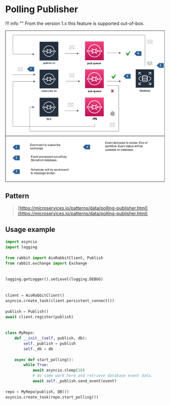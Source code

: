 # Polling Publisher

!!! info ""
    From the version 1.x this feature is supported out-of-box.

![rabbit-client-workflow-polling](./rabbit-client-workflow-polling.png)

## Pattern

> [https://microservices.io/patterns/data/polling-publisher.html](https://microservices.io/patterns/data/polling-publisher.html)

## Usage example

``` py linenums="1" title="subscribe-polling-publisher.py"
import asyncio
import logging

from rabbit import AioRabbitClient, Publish
from rabbit.exchange import Exchange


logging.getLogger().setLevel(logging.DEBUG)

   
client = AioRabbitClient()
asyncio.create_task(client.persistent_connect())

publish = Publish()
await client.register(publish)


class MyRepo:
    def __init__(self, publish, db):
        self._publish = publish
        self._db = db
    
    async def start_polling():
        while True:
            await asyncio.sleep(10)
            # do some work here and retrieve database event data.
            await self._publish.send_event(event)

repo = MyRepo(publish, DB())
asyncio.create_task(repo.start_polling())
```
